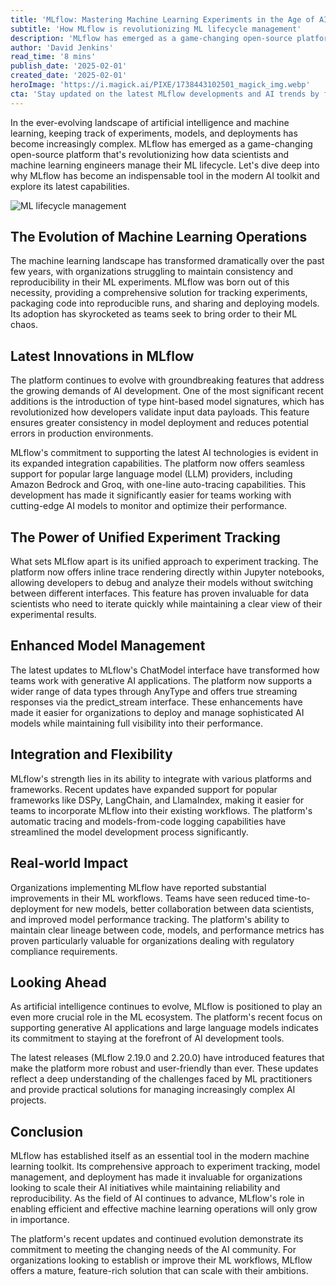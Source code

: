 ```yaml
---
title: 'MLflow: Mastering Machine Learning Experiments in the Age of AI'
subtitle: 'How MLflow is revolutionizing ML lifecycle management'
description: 'MLflow has emerged as a game-changing open-source platform revolutionizing how data scientists and ML engineers manage their ML lifecycle. With recent updates supporting LLMs, enhanced experiment tracking, and improved model management capabilities, MLflow continues to evolve as an essential tool for modern AI development.'
author: 'David Jenkins'
read_time: '8 mins'
publish_date: '2025-02-01'
created_date: '2025-02-01'
heroImage: 'https://i.magick.ai/PIXE/1738443102501_magick_img.webp'
cta: 'Stay updated on the latest MLflow developments and AI trends by following us on LinkedIn. Join our community of ML practitioners and innovators!'
---
```


In the ever-evolving landscape of artificial intelligence and machine learning, keeping track of experiments, models, and deployments has become increasingly complex. MLflow has emerged as a game-changing open-source platform that's revolutionizing how data scientists and machine learning engineers manage their ML lifecycle. Let's dive deep into why MLflow has become an indispensable tool in the modern AI toolkit and explore its latest capabilities.

![ML lifecycle management](https://i.magick.ai/PIXE/1738443102505_magick_img.webp)

## The Evolution of Machine Learning Operations

The machine learning landscape has transformed dramatically over the past few years, with organizations struggling to maintain consistency and reproducibility in their ML experiments. MLflow was born out of this necessity, providing a comprehensive solution for tracking experiments, packaging code into reproducible runs, and sharing and deploying models. Its adoption has skyrocketed as teams seek to bring order to their ML chaos.

## Latest Innovations in MLflow

The platform continues to evolve with groundbreaking features that address the growing demands of AI development. One of the most significant recent additions is the introduction of type hint-based model signatures, which has revolutionized how developers validate input data payloads. This feature ensures greater consistency in model deployment and reduces potential errors in production environments.

MLflow's commitment to supporting the latest AI technologies is evident in its expanded integration capabilities. The platform now offers seamless support for popular large language model (LLM) providers, including Amazon Bedrock and Groq, with one-line auto-tracing capabilities. This development has made it significantly easier for teams working with cutting-edge AI models to monitor and optimize their performance.

## The Power of Unified Experiment Tracking

What sets MLflow apart is its unified approach to experiment tracking. The platform now offers inline trace rendering directly within Jupyter notebooks, allowing developers to debug and analyze their models without switching between different interfaces. This feature has proven invaluable for data scientists who need to iterate quickly while maintaining a clear view of their experimental results.

## Enhanced Model Management

The latest updates to MLflow's ChatModel interface have transformed how teams work with generative AI applications. The platform now supports a wider range of data types through AnyType and offers true streaming responses via the predict_stream interface. These enhancements have made it easier for organizations to deploy and manage sophisticated AI models while maintaining full visibility into their performance.

## Integration and Flexibility

MLflow's strength lies in its ability to integrate with various platforms and frameworks. Recent updates have expanded support for popular frameworks like DSPy, LangChain, and LlamaIndex, making it easier for teams to incorporate MLflow into their existing workflows. The platform's automatic tracing and models-from-code logging capabilities have streamlined the model development process significantly.

## Real-world Impact

Organizations implementing MLflow have reported substantial improvements in their ML workflows. Teams have seen reduced time-to-deployment for new models, better collaboration between data scientists, and improved model performance tracking. The platform's ability to maintain clear lineage between code, models, and performance metrics has proven particularly valuable for organizations dealing with regulatory compliance requirements.

## Looking Ahead

As artificial intelligence continues to evolve, MLflow is positioned to play an even more crucial role in the ML ecosystem. The platform's recent focus on supporting generative AI applications and large language models indicates its commitment to staying at the forefront of AI development tools.

The latest releases (MLflow 2.19.0 and 2.20.0) have introduced features that make the platform more robust and user-friendly than ever. These updates reflect a deep understanding of the challenges faced by ML practitioners and provide practical solutions for managing increasingly complex AI projects.

## Conclusion

MLflow has established itself as an essential tool in the modern machine learning toolkit. Its comprehensive approach to experiment tracking, model management, and deployment has made it invaluable for organizations looking to scale their AI initiatives while maintaining reliability and reproducibility. As the field of AI continues to advance, MLflow's role in enabling efficient and effective machine learning operations will only grow in importance.

The platform's recent updates and continued evolution demonstrate its commitment to meeting the changing needs of the AI community. For organizations looking to establish or improve their ML workflows, MLflow offers a mature, feature-rich solution that can scale with their ambitions.